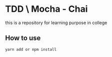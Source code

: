 # TDD \\ Mocha - Chai

this is a repository for learning purpose in college

## How to use

    yarn add or npm install
